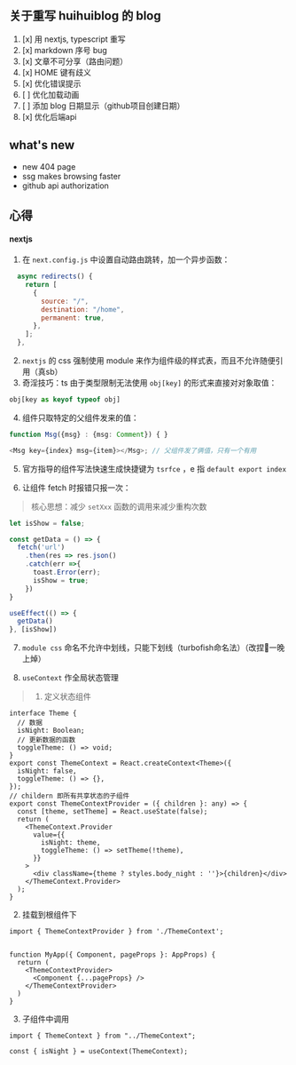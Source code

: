 ## 关于重写 huihuiblog 的 blog

1. [x] 用 nextjs, typescript 重写
2. [x] markdown 序号 bug
3. [x] 文章不可分享（路由问题）
4. [x] HOME 键有歧义
5. [x] 优化错误提示
6. [ ] 优化加载动画
7. [ ] 添加 blog 日期显示（github项目创建日期）
8. [x] 优化后端api

## what's new
- new 404 page
- ssg makes browsing faster 
- github api authorization

## 心得
#### nextjs
1. 在 `next.config.js` 中设置自动路由跳转，加一个异步函数：
```js
  async redirects() {
    return [
      {
        source: "/",
        destination: "/home",
        permanent: true,
      },
    ];
  },
 ```
2. `nextjs` 的 css 强制使用 module 来作为组件级的样式表，而且不允许随便引用（真sb）
3. 奇淫技巧：ts 由于类型限制无法使用 `obj[key]` 的形式来直接对对象取值：
```ts
obj[key as keyof typeof obj]
```
4. 组件只取特定的父组件发来的值：
```ts
function Msg({msg} : {msg: Comment}) { }

<Msg key={index} msg={item}></Msg>; // 父组件发了俩值，只有一个有用
```
5. 官方指导的组件写法快速生成快捷键为 `tsrfce` ，e 指 `default export index`

6. 让组件 fetch 时报错只报一次：
> 核心思想：减少 `setXxx` 函数的调用来减少重构次数
```ts
let isShow = false;

const getData = () => {
  fetch('url')
    .then(res => res.json()
    .catch(err =>{
      toast.Error(err);
      isShow = true;
    })
}

useEffect(() => {
  getData()
}, [isShow])
```

7. `module css` 命名不允许中划线，只能下划线（turbofish命名法）（改捏🐎一晚上焯）

8. `useContext` 作全局状态管理
> 1. 定义状态组件
```tsx
interface Theme {
  // 数据
  isNight: Boolean;
  // 更新数据的函数
  toggleTheme: () => void;
}
export const ThemeContext = React.createContext<Theme>({
  isNight: false,
  toggleTheme: () => {},
});
// childern 即所有共享状态的子组件
export const ThemeContextProvider = ({ children }: any) => {
  const [theme, setTheme] = React.useState(false);
  return (
    <ThemeContext.Provider
      value={{
        isNight: theme,
        toggleTheme: () => setTheme(!theme),
      }}
    >
      <div className={theme ? styles.body_night : ''}>{children}</div>
    </ThemeContext.Provider>
  );
}
```

2. 挂载到根组件下
```tsx
import { ThemeContextProvider } from './ThemeContext';


function MyApp({ Component, pageProps }: AppProps) {
  return (
    <ThemeContextProvider>
      <Component {...pageProps} />
    </ThemeContextProvider>
  )
}
```
3. 子组件中调用
```tsx
import { ThemeContext } from "../ThemeContext";

const { isNight } = useContext(ThemeContext);
```

